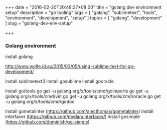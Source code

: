 +++
date = "2016-02-20T20:48:27+08:00"
title = "golang dev environment setup"
description = "go tooling"
tags = [ "golang", "sublimetext", "tools", "environment", "development", "setup" ]
topics = [ "golang", "development" ]
slug = "golang-dev-env-setup"

+++

### Golang environment

install golang

http://www.wolfe.id.au/2015/03/05/using-sublime-text-for-go-development/

install sublimetext3
    install gosublime
    install gooracle

install go/tools
    go get -u golang.org/x/tools/cmd/goimports
    go get -u golang.org/x/tools/cmd/vet
    go get -u golang.org/x/tools/cmd/oracle
    go get -u golang.org/x/tools/cmd/godoc

install gometalinter (https://github.com/alecthomas/gometalinter)
install interfacer (https://github.com/mvdan/interfacer/)
install gosimple (https://github.com/dominikh/go-simple)
